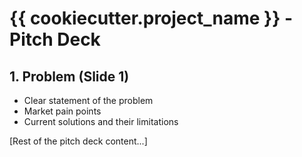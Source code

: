 # {{ cookiecutter.project_name }} - Pitch Deck

## 1. Problem (Slide 1)
- Clear statement of the problem
- Market pain points
- Current solutions and their limitations

[Rest of the pitch deck content...]
